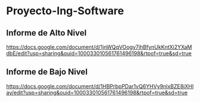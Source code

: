 # Proyecto-Ing-Software


## Informe de Alto Nivel
https://docs.google.com/document/d/1jnWQqVOogy7ihBfynUkKntXi2YXaMdbE/edit?usp=sharing&ouid=100033010561761496198&rtpof=true&sd=true

## Informe de Bajo Nivel
https://docs.google.com/document/d/1HBPrbpPDar1vQ6YHVy9nlxBZE8jXHIay/edit?usp=sharing&ouid=100033010561761496198&rtpof=true&sd=true
